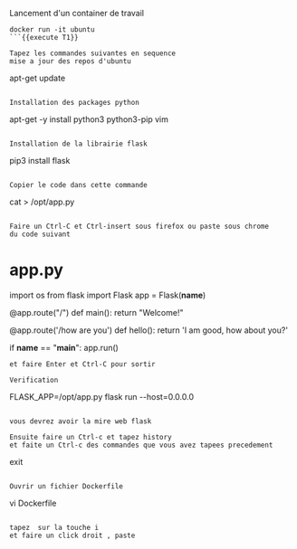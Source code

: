 
Lancement d'un container de travail 
```
docker run -it ubuntu 
```{{execute T1}}

Tapez les commandes suivantes en sequence  
mise a jour des repos d'ubuntu
```
apt-get update
```{{execute T1}}

Installation des packages python
```
apt-get -y install python3 python3-pip vim 
```{{execute T1}}

Installation de la librairie flask   
```
pip3 install flask
```{{execute T1}}

Copier le code dans cette commande
```
cat > /opt/app.py
```{{execute T1}}

Faire un Ctrl-C et Ctrl-insert sous firefox ou paste sous chrome 
du code suivant
```
# app.py
import os
from flask import Flask
app = Flask(__name__)

@app.route("/")
def main():
    return "Welcome!"

@app.route('/how are you')
def hello():
    return 'I am good, how about you?'

if __name__ == "__main__":
    app.run()
```
et faire Enter et Ctrl-C pour sortir

Verification 
```
FLASK_APP=/opt/app.py flask run --host=0.0.0.0
```{{execute T1}}

vous devrez avoir la mire web flask 

Ensuite faire un Ctrl-c et tapez history 
et faite un Ctrl-c des commandes que vous avez tapees precedement

```
exit
```{{execute T1}}

Ouvrir un fichier Dockerfile
```
vi Dockerfile
```{{execute T1}}

tapez  sur la touche i 
et faire un click droit , paste 








